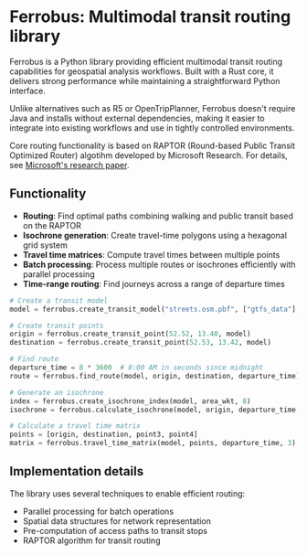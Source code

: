 # Ferrobus: Multimodal transit routing library

Ferrobus is a Python library providing efficient multimodal transit routing capabilities for geospatial analysis workflows. Built with a Rust core, it delivers strong performance while maintaining a straightforward Python interface.

Unlike alternatives such as R5 or OpenTripPlanner, Ferrobus doesn't require Java and installs without external dependencies, making it easier to integrate into existing workflows and use in tightly controlled environments.

Core routing functionality is based on RAPTOR (Round-based Public Transit Optimized Router) algotihm developed
by Microsoft Research. For details, see [Microsoft's research paper](https://www.microsoft.com/en-us/research/wp-content/uploads/2012/01/raptor_alenex.pdf).

## Functionality

- **Routing**: Find optimal paths combining walking and public transit based on the RAPTOR
- **Isochrone generation**: Create travel-time polygons using a hexagonal grid system
- **Travel time matrices**: Compute travel times between multiple points
- **Batch processing**: Process multiple routes or isochrones efficiently with parallel processing
- **Time-range routing**: Find journeys across a range of departure times

```python
# Create a transit model
model = ferrobus.create_transit_model("streets.osm.pbf", ["gtfs_data"], None)

# Create transit points
origin = ferrobus.create_transit_point(52.52, 13.40, model)
destination = ferrobus.create_transit_point(52.53, 13.42, model)

# Find route
departure_time = 8 * 3600  # 8:00 AM in seconds since midnight
route = ferrobus.find_route(model, origin, destination, departure_time)

# Generate an isochrone
index = ferrobus.create_isochrone_index(model, area_wkt, 8)
isochrone = ferrobus.calculate_isochrone(model, origin, departure_time, 2, 1800, index)

# Calculate a travel time matrix
points = [origin, destination, point3, point4]
matrix = ferrobus.travel_time_matrix(model, points, departure_time, 3)
```

## Implementation details

The library uses several techniques to enable efficient routing:

- Parallel processing for batch operations
- Spatial data structures for network representation
- Pre-computation of access paths to transit stops
- RAPTOR algorithm for transit routing
